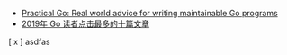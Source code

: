 * [Practical Go: Real world advice for writing maintainable Go programs](https://dave.cheney.net/practical-go/presentations/qcon-china.html)
* [2019年 Go 读者点击最多的十篇文章](https://colobu.com/2020/01/07/Top-Go-Links-of-2019/?from=timeline&isappinstalled=0&scene=2&clicktime=1579047956&enterid=1579047956)

[ x ] asdfas
